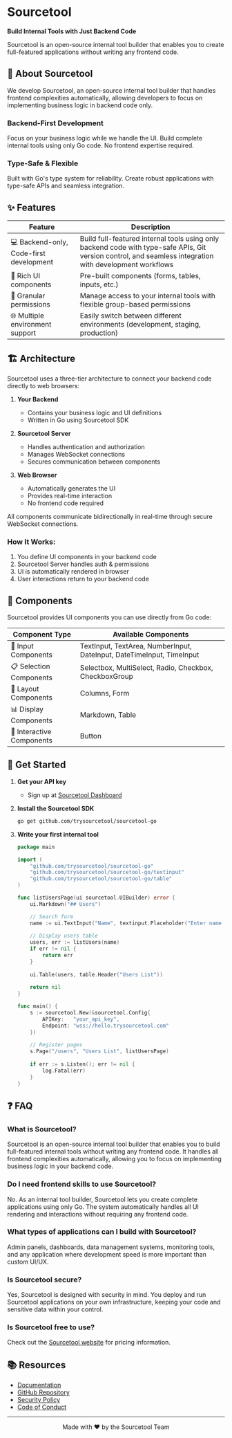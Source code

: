 # Sourcetool

**Build Internal Tools with Just Backend Code**

Sourcetool is an open-source internal tool builder that enables you to create full-featured applications without writing any frontend code.

## 🌟 About Sourcetool

We develop Sourcetool, an open-source internal tool builder that handles frontend complexities automatically, allowing developers to focus on implementing business logic in backend code only.

### Backend-First Development
Focus on your business logic while we handle the UI. Build complete internal tools using only Go code. No frontend expertise required.

### Type-Safe & Flexible
Built with Go's type system for reliability. Create robust applications with type-safe APIs and seamless integration.

## ✨ Features

| Feature | Description |
|---------|-------------|
| 💻 Backend-only, Code-first development | Build full-featured internal tools using only backend code with type-safe APIs, Git version control, and seamless integration with development workflows |
| 🎨 Rich UI components | Pre-built components (forms, tables, inputs, etc.) |
| 🔐 Granular permissions | Manage access to your internal tools with flexible group-based permissions |
| 🌐 Multiple environment support | Easily switch between different environments (development, staging, production) |

## 🏗️ Architecture

Sourcetool uses a three-tier architecture to connect your backend code directly to web browsers:

1. **Your Backend**
   - Contains your business logic and UI definitions
   - Written in Go using Sourcetool SDK

2. **Sourcetool Server**
   - Handles authentication and authorization
   - Manages WebSocket connections
   - Secures communication between components

3. **Web Browser**
   - Automatically generates the UI
   - Provides real-time interaction
   - No frontend code required

All components communicate bidirectionally in real-time through secure WebSocket connections.

### How It Works:
1. You define UI components in your backend code
2. Sourcetool Server handles auth & permissions
3. UI is automatically rendered in browser
4. User interactions return to your backend code

## 🎯 Components

Sourcetool provides UI components you can use directly from Go code:

| Component Type | Available Components |
|---------------|---------------------|
| 📝 Input Components | TextInput, TextArea, NumberInput, DateInput, DateTimeInput, TimeInput |
| 📋 Selection Components | Selectbox, MultiSelect, Radio, Checkbox, CheckboxGroup |
| 🔳 Layout Components | Columns, Form |
| 📊 Display Components | Markdown, Table |
| 🔘 Interactive Components | Button |

## 🚀 Get Started

1. **Get your API key**
   - Sign up at [Sourcetool Dashboard](https://auth.trysourcetool.com/)

2. **Install the Sourcetool SDK**
   ```bash
   go get github.com/trysourcetool/sourcetool-go
   ```

3. **Write your first internal tool**
   ```go
   package main

   import (
       "github.com/trysourcetool/sourcetool-go"
       "github.com/trysourcetool/sourcetool-go/textinput"
       "github.com/trysourcetool/sourcetool-go/table"
   )

   func listUsersPage(ui sourcetool.UIBuilder) error {
       ui.Markdown("## Users")

       // Search form
       name := ui.TextInput("Name", textinput.Placeholder("Enter name to search"))
       
       // Display users table
       users, err := listUsers(name)
       if err != nil {
           return err
       }
       
       ui.Table(users, table.Header("Users List"))
       
       return nil
   }

   func main() {
       s := sourcetool.New(&sourcetool.Config{
           APIKey:   "your_api_key",
           Endpoint: "wss://hello.trysourcetool.com"
       })
       
       // Register pages
       s.Page("/users", "Users List", listUsersPage)
       
       if err := s.Listen(); err != nil {
           log.Fatal(err)
       }
   }
   ```

## ❓ FAQ

### What is Sourcetool?
Sourcetool is an open-source internal tool builder that enables you to build full-featured internal tools without writing any frontend code. It handles all frontend complexities automatically, allowing you to focus on implementing business logic in your backend code.

### Do I need frontend skills to use Sourcetool?
No. As an internal tool builder, Sourcetool lets you create complete applications using only Go. The system automatically handles all UI rendering and interactions without requiring any frontend code.

### What types of applications can I build with Sourcetool?
Admin panels, dashboards, data management systems, monitoring tools, and any application where development speed is more important than custom UI/UX.

### Is Sourcetool secure?
Yes, Sourcetool is designed with security in mind. You deploy and run Sourcetool applications on your own infrastructure, keeping your code and sensitive data within your control.

### Is Sourcetool free to use?
Check out the [Sourcetool website](https://trysourcetool.com/) for pricing information.

## 📚 Resources

- [Documentation](https://docs.trysourcetool.com)
- [GitHub Repository](https://github.com/trysourcetool/sourcetool)
- [Security Policy](SECURITY.md)
- [Code of Conduct](CODE_OF_CONDUCT.md)

---

<div align="center">
Made with ❤️ by the Sourcetool Team
</div>
